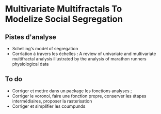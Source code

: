 # Multivariate Multifractals To Modelize Social Segregation

## Pistes d'analyse

- Schelling's model of segregation
- Corrlation à travers les échelles : A review of univariate and multivariate multifractal analysis
illustrated by the analysis of marathon runners physiological
data

## To do 

- Corriger et mettre dans un package les fonctions analyses ;
- Corriger le voronoi, faire une fonction propre, conserver les étapes intermédiaires, proposer la rasterisation
- Corriger et simplifier les coumpunds 
